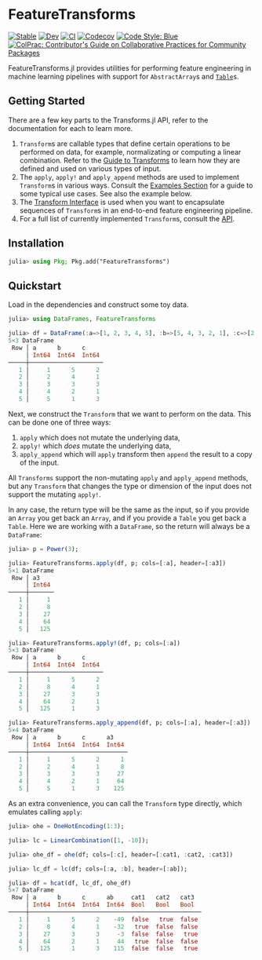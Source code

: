 # FeatureTransforms

[![Stable](https://img.shields.io/badge/docs-stable-blue.svg)](https://invenia.github.io/FeatureTransforms.jl/stable)
[![Dev](https://img.shields.io/badge/docs-dev-blue.svg)](https://invenia.github.io/FeatureTransforms.jl/dev)
[![CI](https://github.com/Invenia/FeatureTransforms.jl/workflows/CI/badge.svg)](https://github.com/Invenia/FeatureTransforms.jl/actions?query=workflow%3ACI)
[![Codecov](https://codecov.io/gh/invenia/FeatureTransforms.jl/branch/master/graph/badge.svg)](https://codecov.io/gh/invenia/FeatureTransforms.jl)
[![Code Style: Blue](https://img.shields.io/badge/code%20style-blue-4495d1.svg)](https://github.com/invenia/BlueStyle)
[![ColPrac: Contributor's Guide on Collaborative Practices for Community Packages](https://img.shields.io/badge/ColPrac-Contributor's%20Guide-blueviolet)](https://github.com/SciML/ColPrac)

FeatureTransforms.jl provides utilities for performing feature engineering in machine learning pipelines with support for `AbstractArray`s and [`Table`](https://github.com/JuliaData/Tables.jl)s.

## Getting Started

There are a few key parts to the Transforms.jl API, refer to the documentation for each to learn more.

1. `Transform`s are callable types that define certain operations to be performed on data, for example, normalizating or computing a linear combination. Refer to the [Guide to Transforms](https://invenia.github.io/FeatureTransforms.jl/stable/transforms) to learn how they are defined and used on various types of input.
1. The `apply`, `apply!` and `apply_append` methods are used to implement `Transform`s in various ways. Consult the [Examples Section](https://invenia.github.io/FeatureTransforms.jl/stable/examples) for a guide to some typical use cases. See also the example below.
1. The [Transform Interface](https://invenia.github.io/FeatureTransforms.jl/stable/transform_interface) is used when you want to encapsulate sequences of `Transform`s in an end-to-end feature engineering pipeline.
1. For a full list of currently implemented `Transform`s, consult the [API](https://invenia.github.io/FeatureTransforms.jl/stable/examples/api).

## Installation
```julia
julia> using Pkg; Pkg.add("FeatureTransforms")
```

## Quickstart
Load in the dependencies and construct some toy data.
```julia
julia> using DataFrames, FeatureTransforms

julia> df = DataFrame(:a=>[1, 2, 3, 4, 5], :b=>[5, 4, 3, 2, 1], :c=>[2, 1, 3, 1, 3])
5×3 DataFrame
 Row │ a      b      c     
     │ Int64  Int64  Int64 
─────┼─────────────────────
   1 │     1      5      2
   2 │     2      4      1
   3 │     3      3      3
   4 │     4      2      1
   5 │     5      1      3
```

Next, we construct the `Transform` that we want to perform on the data.
This can be done one of three ways:
1. `apply` which does not mutate the underlying data,
1. `apply!` which _does_ mutate the underlying data,
1. `apply_append` which will `apply` transform then `append` the result to a copy of the input.

All `Transforms` support the non-mutating `apply` and `apply_append` methods, but any `Transform` that changes the type or dimension of the input does not support the mutating `apply!`.

In any case, the return type will be the same as the input, so if you provide an `Array` you get back an `Array`, and if you provide a `Table` you get back a `Table`.
Here we are working with a `DataFrame`, so the return will always be a `DataFrame`:
```julia
julia> p = Power(3);

julia> FeatureTransforms.apply(df, p; cols=[:a], header=[:a3])
5×1 DataFrame
 Row │ a3    
     │ Int64 
─────┼───────
   1 │     1
   2 │     8
   3 │    27
   4 │    64
   5 │   125

julia> FeatureTransforms.apply!(df, p; cols=[:a])
5×3 DataFrame
 Row │ a      b      c
     │ Int64  Int64  Int64
─────┼─────────────────────
   1 │     1      5      2
   2 │     8      4      1
   3 │    27      3      3
   4 │    64      2      1
   5 │   125      1      3

julia> FeatureTransforms.apply_append(df, p; cols=[:a], header=[:a3])
5×4 DataFrame
 Row │ a      b      c      a3    
     │ Int64  Int64  Int64  Int64 
─────┼────────────────────────────
   1 │     1      5      2      1
   2 │     2      4      1      8
   3 │     3      3      3     27
   4 │     4      2      1     64
   5 │     5      1      3    125

```

As an extra convenience, you can call the `Transform` type directly, which emulates calling `apply`:
```julia
julia> ohe = OneHotEncoding(1:3);

julia> lc = LinearCombination([1, -10]);

julia> ohe_df = ohe(df; cols=[:c], header=[:cat1, :cat2, :cat3])

julia> lc_df = lc(df; cols=[:a, :b], header=[:ab]);

julia> df = hcat(df, lc_df, ohe_df)
5×7 DataFrame
 Row │ a      b      c      ab     cat1   cat2   cat3  
     │ Int64  Int64  Int64  Int64  Bool   Bool   Bool  
─────┼─────────────────────────────────────────────────
   1 │     1      5      2    -49  false   true  false
   2 │     8      4      1    -32   true  false  false
   3 │    27      3      3     -3  false  false   true
   4 │    64      2      1     44   true  false  false
   5 │   125      1      3    115  false  false   true

```

